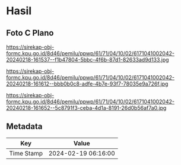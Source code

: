 # Hasil

## Foto C Plano

https://sirekap-obj-formc.kpu.go.id/8d46/pemilu/ppwp/61/71/04/10/02/6171041002042-20240218-161537--f1b47804-5bbc-4f6b-87d1-82633ad9d133.jpg

https://sirekap-obj-formc.kpu.go.id/8d46/pemilu/ppwp/61/71/04/10/02/6171041002042-20240218-161612--bbb0b0c8-adfe-4b7e-93f7-78035e9a726f.jpg

https://sirekap-obj-formc.kpu.go.id/8d46/pemilu/ppwp/61/71/04/10/02/6171041002042-20240218-161652--5c8791f3-ceba-4d1a-8191-26d0b56af7a0.jpg


## Metadata

| Key        | Value               |
| ---------- | ------------------- |
| Time Stamp | 2024-02-19 06:16:00 |



